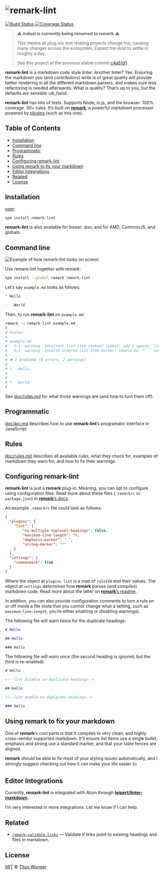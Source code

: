 # ![remark-lint](https://cdn.rawgit.com/wooorm/remark-lint/master/logo.svg)

[![Build Status](https://img.shields.io/travis/wooorm/remark-lint.svg)](https://travis-ci.org/wooorm/remark-lint) [![Coverage Status](https://img.shields.io/codecov/c/github/wooorm/remark-lint.svg)](https://codecov.io/github/wooorm/remark-lint)

> :warning: **mdast is currently being renamed to remark** :warning:
> 
> This means all plug-ins and relating projects change too, causing many
> changes across the ecosystem. Expect the dust to settle in roughly a day.
> 
> See this project at the previous stable commit
> [c4a51d1](https://github.com/wooorm/remark-github/commit/c4a51d1).

**remark-lint** is a markdown code style linter.  Another linter?  Yes.
Ensuring the markdown you (and contributors) write is of great quality will
provide better rendering in all the different markdown parsers, and makes
sure less refactoring is needed afterwards. What is quality? That’s up to you,
but the defaults are sensible :ok\_hand:.

**remark-lint** has lots of tests.  Supports Node, io.js, and the browser.
100% coverage.  50+ rules.  It’s built on [**remark**](https://github.com/wooorm/remark),
a powerful markdown processor powered by [plugins](https://github.com/wooorm/remark/blob/master/doc/plugins.md)
(such as this one).

## Table of Contents

*   [Installation](#installation)
*   [Command line](#command-line)
*   [Programmatic](#programmatic)
*   [Rules](#rules)
*   [Configuring remark-lint](#configuring-remark-lint)
*   [Using remark to fix your markdown](#using-remark-to-fix-your-markdown)
*   [Editor Integrations](#editor-integrations)
*   [Related](#related)
*   [License](#license)

## Installation

[npm](https://docs.npmjs.com/cli/install):

```bash
npm install remark-lint
```

**remark-lint** is also available for bower, duo, and for AMD,
CommonJS, and globals.

## Command line

![Example of how remark-lint looks on screen](https://cdn.rawgit.com/wooorm/remark-lint/master/screen-shot.png)

Use remark-lint together with remark:

```bash
npm install --global remark remark-lint
```

Let’s say `example.md` looks as follows:

```md
* Hello

-   World
```

Then, to run **remark-lint** on `example.md`:

```bash
remark -u remark-lint example.md
#
# Yields:
#
# example.md
#   1:3  warning  Incorrect list-item content indent: add 2 spaces  list-item-indent
#   3:1  warning  Invalid ordered list item marker: should be `*`   unordered-list-marker-style
#
# ✖ 2 problems (0 errors, 2 warnings)
#
# *   Hello
#
#
# *   World
#
```

See [doc/rules.md](doc/rules.md) for what those warnings are (and how to
turn them off).

## Programmatic

[doc/api.md](doc/api.md) describes how to use **remark-lint**’s
programatic interface in JavaScript.

## Rules

[doc/rules.md](doc/rules.md) describes all available rules, what they check
for, examples of markdown they warn for, and how to fix their warnings.

## Configuring remark-lint

**remark-lint** is just a **remark** plug-in.  Meaning, you can opt to
configure using configuration files.  Read more about these files
(`.remarkrc` or `package.json`) in [**remark**’s docs](https://github.com/wooorm/remark/blob/master/doc/remarkrc.5.md).

An example `.remarkrc` file could look as follows:

```json
{
  "plugins": {
    "lint": {
        "no-multiple-toplevel-headings": false,
        "maximum-line-length": 79,
        "emphasis-marker": "_",
        "strong-marker": "*"
    }
  },
  "settings": {
    "commonmark": true
  }
}
```

Where the object at `plugins.lint` is a map of `ruleId`s and their values.
The object at `settings` determines how **remark** parses (and compiles)
markdown code.  Read more about the latter on [**remark**’s readme](https://github.com/wooorm/remark#remarkprocessvalue-options-done).

In addition, you can also provide configuration comments to turn a rule
on or off inside a file (note that you cannot change what a setting, such as
`maximum-line-length`, you’re either enabling or disabling warnings).

The following file will warn twice for the duplicate headings:

```markdown
# Hello

## Hello

### Hello
```

The following file will warn once (the second heading is ignored,
but the third is re-enabled):

```markdown
# Hello

<!--lint disable no-duplicate-headings-->

## Hello

<!--lint enable no-duplicate-headings-->

### Hello
```

## Using remark to fix your markdown

One of **remark**’s cool parts is that it compiles to very clean, and highly
cross-vendor supported markdown. It’ll ensure list items use a single bullet,
emphasis and strong use a standard marker, and that your table fences are
aligned.

**remark** should be able to fix most of your styling issues automatically,
and I strongly suggest checking out how it can make your life easier :+1:

## Editor Integrations

Currently, **remark-lint** is integrated with Atom through [**leipert/linter-markdown**](https://atom.io/packages/linter-markdown).

I’m very interested in more integrations. Let me know if I can help.

## Related

*   [`remark-validate-links`](https://github.com/wooorm/remark-validate-links)
    — Validate if links point to existing headings and files in markdown.

## License

[MIT](LICENSE) © [Titus Wormer](http://wooorm.com)
